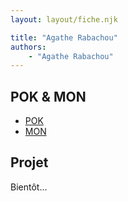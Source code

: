 ```yaml
---
layout: layout/fiche.njk

title: "Agathe Rabachou"
authors:
    - "Agathe Rabachou"
---
```


## POK & MON

* [POK](./pok)
* [MON](./mon)

## Projet

Bientôt...